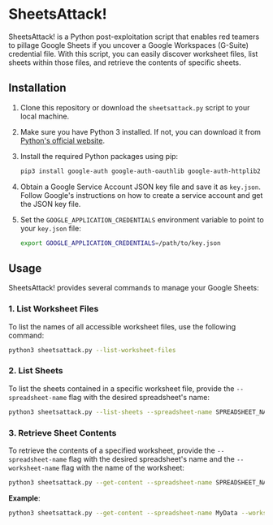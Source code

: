 # SheetsAttack!

SheetsAttack! is a Python post-exploitation script that enables red teamers to pillage Google Sheets if you uncover a Google Workspaces (G-Suite) credential file. With this script, you can easily discover worksheet files, list sheets within those files, and retrieve the contents of specific sheets. 

## Installation

1. Clone this repository or download the `sheetsattack.py` script to your local machine.

2. Make sure you have Python 3 installed. If not, you can download it from [Python's official website](https://www.python.org/downloads/).

3. Install the required Python packages using pip:
   ```bash
   pip3 install google-auth google-auth-oauthlib google-auth-httplib2 google-api-python-client gspread
   ```

4. Obtain a Google Service Account JSON key file and save it as `key.json`. Follow Google's instructions on how to create a service account and get the JSON key file.

5. Set the `GOOGLE_APPLICATION_CREDENTIALS` environment variable to point to your `key.json` file:
   ```bash
   export GOOGLE_APPLICATION_CREDENTIALS=/path/to/key.json
   ```

## Usage

SheetsAttack! provides several commands to manage your Google Sheets:

### 1. List Worksheet Files

To list the names of all accessible worksheet files, use the following command:
```bash
python3 sheetsattack.py --list-worksheet-files
```

### 2. List Sheets

To list the sheets contained in a specific worksheet file, provide the `--spreadsheet-name` flag with the desired spreadsheet's name:
```bash
python3 sheetsattack.py --list-sheets --spreadsheet-name SPREADSHEET_NAME
```

### 3. Retrieve Sheet Contents

To retrieve the contents of a specified worksheet, provide the `--spreadsheet-name` flag with the desired spreadsheet's name and the `--worksheet-name` flag with the name of the worksheet:
```bash
python3 sheetsattack.py --get-content --spreadsheet-name SPREADSHEET_NAME --worksheet-name WORKSHEET_NAME
```

**Example**:
```bash
python3 sheetsattack.py --get-content --spreadsheet-name MyData --worksheet-name Sheet1
```



